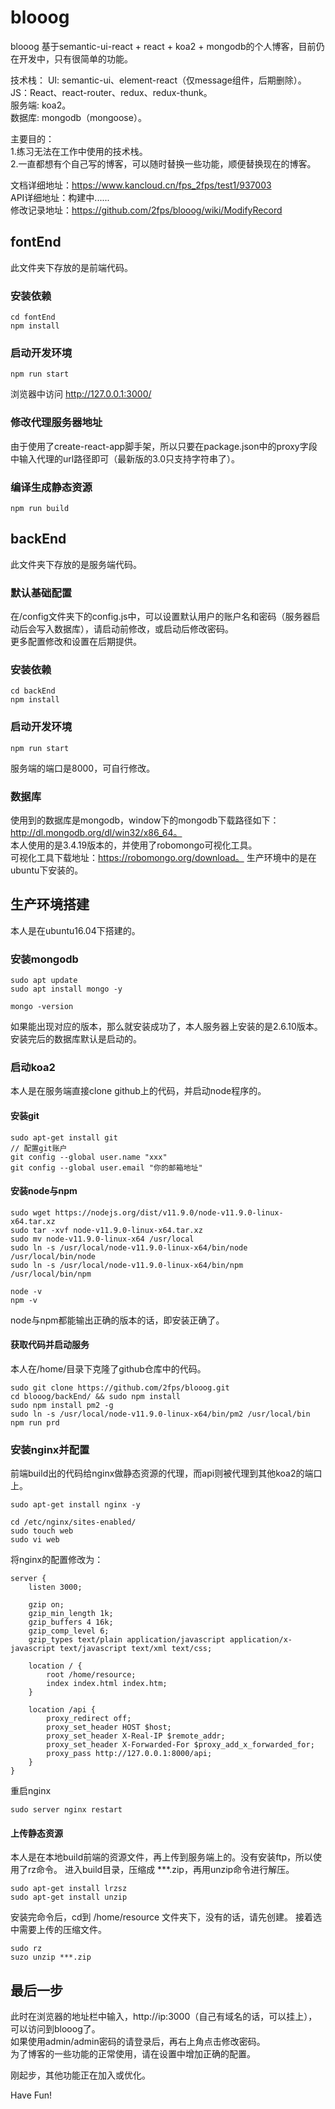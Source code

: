# blooog
blooog
基于semantic-ui-react + react + koa2 + mongodb的个人博客，目前仍在开发中，只有很简单的功能。

技术栈：
UI: semantic-ui、element-react（仅message组件，后期删除）。  
JS：React、react-router、redux、redux-thunk。  
服务端: koa2。  
数据库: mongodb（mongoose）。  

主要目的：  
1.练习无法在工作中使用的技术栈。  
2.一直都想有个自己写的博客，可以随时替换一些功能，顺便替换现在的博客。

文档详细地址：https://www.kancloud.cn/fps_2fps/test1/937003  
API详细地址：构建中......  
修改记录地址：https://github.com/2fps/blooog/wiki/ModifyRecord  

## fontEnd
此文件夹下存放的是前端代码。

### 安装依赖
```
cd fontEnd
npm install
```
### 启动开发环境
```
npm run start
```
浏览器中访问 http://127.0.0.1:3000/

### 修改代理服务器地址
由于使用了create-react-app脚手架，所以只要在package.json中的proxy字段中输入代理的url路径即可（最新版的3.0只支持字符串了）。

### 编译生成静态资源
```
npm run build
```

## backEnd
此文件夹下存放的是服务端代码。

### 默认基础配置
在/config文件夹下的config.js中，可以设置默认用户的账户名和密码（服务器启动后会写入数据库），请启动前修改，或启动后修改密码。  
更多配置修改和设置在后期提供。

### 安装依赖
```
cd backEnd
npm install
```
### 启动开发环境
```
npm run start
```
服务端的端口是8000，可自行修改。

### 数据库
使用到的数据库是mongodb，window下的mongodb下载路径如下：http://dl.mongodb.org/dl/win32/x86_64。  
本人使用的是3.4.19版本的，并使用了robomongo可视化工具。  
可视化工具下载地址：https://robomongo.org/download。 
生产环境中的是在ubuntu下安装的。   

## 生产环境搭建
本人是在ubuntu16.04下搭建的。

### 安装mongodb
```
sudo apt update
sudo apt install mongo -y

mongo -version
```
如果能出现对应的版本，那么就安装成功了，本人服务器上安装的是2.6.10版本。
安装完后的数据库默认是启动的。

### 启动koa2
本人是在服务端直接clone github上的代码，并启动node程序的。

#### 安装git
```
sudo apt-get install git
// 配置git账户
git config --global user.name "xxx"
git config --global user.email "你的邮箱地址"
```

#### 安装node与npm
```
sudo wget https://nodejs.org/dist/v11.9.0/node-v11.9.0-linux-x64.tar.xz
sudo tar -xvf node-v11.9.0-linux-x64.tar.xz
sudo mv node-v11.9.0-linux-x64 /usr/local
sudo ln -s /usr/local/node-v11.9.0-linux-x64/bin/node /usr/local/bin/node
sudo ln -s /usr/local/node-v11.9.0-linux-x64/bin/npm /usr/local/bin/npm

node -v
npm -v
```

node与npm都能输出正确的版本的话，即安装正确了。

#### 获取代码并启动服务
本人在/home/目录下克隆了github仓库中的代码。
```
sudo git clone https://github.com/2fps/blooog.git
cd blooog/backEnd/ && sudo npm install
sudo npm install pm2 -g
sudo ln -s /usr/local/node-v11.9.0-linux-x64/bin/pm2 /usr/local/bin
npm run prd
```

### 安装nginx并配置
前端build出的代码给nginx做静态资源的代理，而api则被代理到其他koa2的端口上。
```
sudo apt-get install nginx -y

cd /etc/nginx/sites-enabled/
sudo touch web
sudo vi web
```
将nginx的配置修改为：
```
server {
	listen 3000;
	
	gzip on;
	gzip_min_length 1k;
	gzip_buffers 4 16k;
	gzip_comp_level 6;
	gzip_types text/plain application/javascript application/x-javascript text/javascript text/xml text/css;

	location / {
		root /home/resource;
		index index.html index.htm;
	}

	location /api {
		proxy_redirect off;
		proxy_set_header HOST $host;
		proxy_set_header X-Real-IP $remote_addr;
		proxy_set_header X-Forwarded-For $proxy_add_x_forwarded_for;
		proxy_pass http://127.0.0.1:8000/api;
	}
}
```

重启nginx
```
sudo server nginx restart
```

#### 上传静态资源
本人是在本地build前端的资源文件，再上传到服务端上的。没有安装ftp，所以使用了rz命令。
进入build目录，压缩成 ***.zip，再用unzip命令进行解压。
```
sudo apt-get install lrzsz
sudo apt-get install unzip
```
安装完命令后，cd到 /home/resource 文件夹下，没有的话，请先创建。
接着选中需要上传的压缩文件。
```
sudo rz
suzo unzip ***.zip
```

## 最后一步
此时在浏览器的地址栏中输入，http://ip:3000（自己有域名的话，可以挂上），可以访问到blooog了。  
如果使用admin/admin密码的请登录后，再右上角点击修改密码。  
为了博客的一些功能的正常使用，请在设置中增加正确的配置。  

刚起步，其他功能正在加入或优化。

Have Fun!